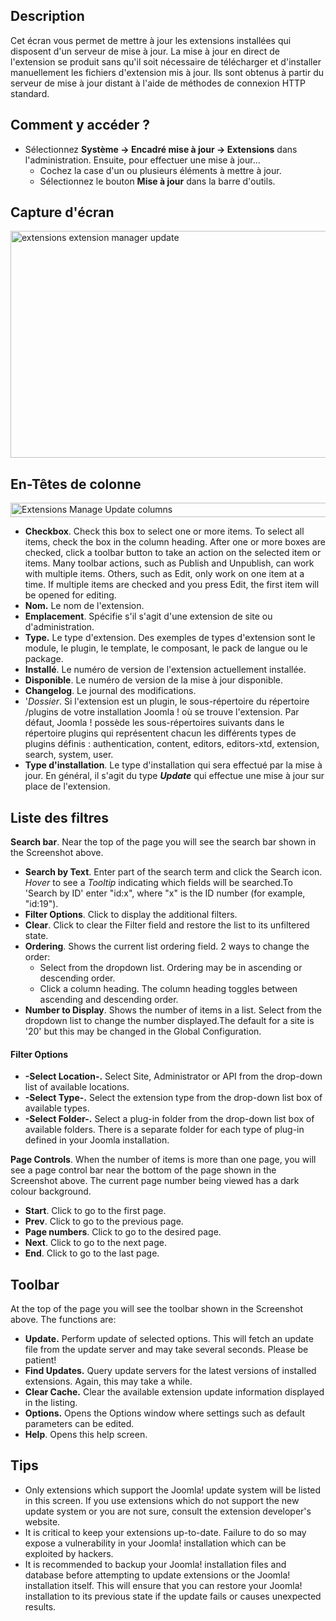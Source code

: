 <!-- Filename: Help4.x:Extensions:_Update / Display title: Extensions : Mettre à jour -->

## Description

Cet écran vous permet de mettre à jour les extensions installées qui
disposent d'un serveur de mise à jour. La mise à jour en direct de
l'extension se produit sans qu'il soit nécessaire de télécharger et
d'installer manuellement les fichiers d'extension mis à jour. Ils sont
obtenus à partir du serveur de mise à jour distant à l'aide de méthodes
de connexion HTTP standard.

## Comment y accéder ?

- Sélectionnez **Système → Encadré mise à jour → Extensions**
  dans l'administration. Ensuite, pour effectuer une mise à jour...
  - Cochez la case d'un ou plusieurs éléments à mettre à jour.
  - Sélectionnez le bouton **Mise à jour** dans la barre d'outils.

## Capture d'écran

<img
src="https://docs.joomla.org/images/d/d7/Help-4x-extensions-extension-manager-update-en.png"
decoding="async" data-file-width="800" data-file-height="363"
width="800" height="363"
alt="extensions extension manager update" />

## En-Têtes de colonne

<img
src="https://docs.joomla.org/images/thumb/1/1d/Help-4x-Extensions-Manage-Update-columns-en.png/680px-Help-4x-Extensions-Manage-Update-columns-en.png"
decoding="async"
srcset="https://docs.joomla.org/images/1/1d/Help-4x-Extensions-Manage-Update-columns-en.png 1.5x"
data-file-width="871" data-file-height="29" width="680" height="23"
alt="Extensions Manage Update columns" />

- **Checkbox**. Check this box to select one or more items. To select
  all items, check the box in the column heading. After one or more
  boxes are checked, click a toolbar button to take an action on the
  selected item or items. Many toolbar actions, such as Publish and
  Unpublish, can work with multiple items. Others, such as Edit, only
  work on one item at a time. If multiple items are checked and you
  press Edit, the first item will be opened for editing.
- **Nom.** Le nom de l'extension.
- **Emplacement**. Spécifie s'il s'agit d'une extension de site ou
  d'administration.
- **Type.** Le type d'extension. Des exemples de types d'extension sont
  le module, le plugin, le template, le composant, le pack de langue ou
  le package.
- **Installé**. Le numéro de version de l'extension actuellement
  installée.
- **Disponible**. Le numéro de version de la mise à jour disponible.
- **Changelog**. Le journal des modifications.
- '*Dossier*. Si l'extension est un plugin, le sous-répertoire du
  répertoire /plugins de votre installation Joomla ! où se trouve
  l'extension. Par défaut, Joomla ! possède les sous-répertoires
  suivants dans le répertoire plugins qui représentent chacun les
  différents types de plugins définis : authentication, content,
  editors, editors-xtd, extension, search, system, user.
- **Type d'installation**. Le type d'installation qui sera effectué par
  la mise à jour. En général, il s'agit du type ***Update*** qui
  effectue une mise à jour sur place de l'extension.

## Liste des filtres

**Search bar**. Near the top of the page you will see the search bar
shown in the Screenshot above.

- **Search by Text**. Enter part of the search term and click the Search
  icon. *Hover* to see a *Tooltip* indicating which fields will be
  searched.To 'Search by ID' enter "id:x", where "x" is the ID number
  (for example, "id:19").
- **Filter Options**. Click to display the additional filters.
- **Clear**. Click to clear the Filter field and restore the list to its
  unfiltered state.
- **Ordering**. Shows the current list ordering field. 2 ways to change
  the order:
  - Select from the dropdown list. Ordering may be in ascending or
    descending order.
  - Click a column heading. The column heading toggles between ascending
    and descending order.
- **Number to Display**. Shows the number of items in a list. Select
  from the dropdown list to change the number displayed.The default for
  a site is '20' but this may be changed in the Global Configuration.

#### Filter Options

- **-Select Location-.** Select Site, Administrator or API from the
  drop-down list of available locations.
- **-Select Type-.** Select the extension type from the drop-down list
  box of available types.
- **-Select Folder-.** Select a plug-in folder from the drop-down list
  box of available folders. There is a separate folder for each type of
  plug-in defined in your Joomla installation.

**Page Controls**. When the number of items is more than one page, you
will see a page control bar near the bottom of the page shown in the
Screenshot above. The current page number being viewed
has a dark colour background.

- **Start**. Click to go to the first page.
- **Prev**. Click to go to the previous page.
- **Page numbers**. Click to go to the desired page.
- **Next**. Click to go to the next page.
- **End**. Click to go to the last page.

## Toolbar

At the top of the page you will see the toolbar shown in the
Screenshot above. The functions are:

- **Update.** Perform update of selected options. This will fetch an
  update file from the update server and may take several seconds.
  Please be patient!
- **Find Updates.** Query update servers for the latest versions of
  installed extensions. Again, this may take a while.
- **Clear Cache.** Clear the available extension update information
  displayed in the listing.
- **Options.** Opens the Options window where settings such as default
  parameters can be edited.
- **Help**. Opens this help screen.

## Tips

- Only extensions which support the Joomla! update system will be listed
  in this screen. If you use extensions which do not support the new
  update system or you are not sure, consult the extension developer's
  website.
- It is critical to keep your extensions up-to-date. Failure to do so
  may expose a vulnerability in your Joomla! installation which can be
  exploited by hackers.
- It is recommended to backup your Joomla! installation files and
  database before attempting to update extensions or the Joomla!
  installation itself. This will ensure that you can restore your
  Joomla! installation to its previous state if the update fails or
  causes unexpected results.
